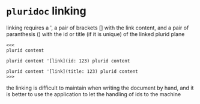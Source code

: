 # `pluridoc` linking


linking requires a ', a pair of brackets [] with the link content,
and a pair of paranthesis () with the id or title (if it is unique) of the linked plurid plane

    <<<
    plurid content

    plurid content '[link](id: 123) plurid content

    plurid content '[link](title: 123) plurid content
    >>>


the linking is difficult to maintain when writing the document by hand, and it is better to use the application to let the handling of ids to the machine

